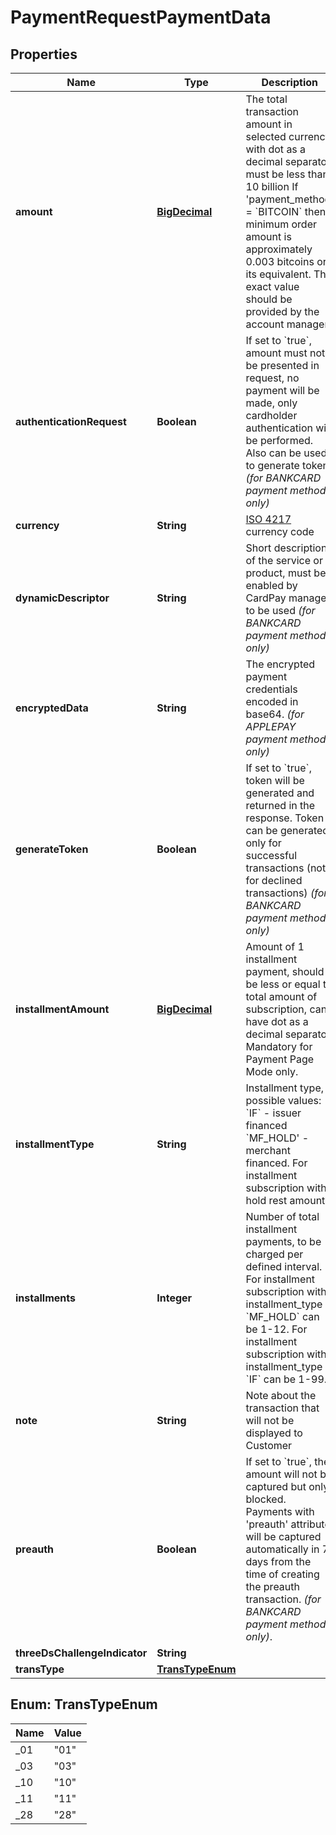 
# PaymentRequestPaymentData

## Properties
Name | Type | Description | Notes
------------ | ------------- | ------------- | -------------
**amount** | [**BigDecimal**](BigDecimal.md) | The total transaction amount in selected currency with dot as a decimal separator, must be less than 10 billion If &#39;payment_method&#39; &#x3D; &#x60;BITCOIN&#x60; then minimum order amount is approximately 0.003 bitcoins or its equivalent. The exact value should be provided by the account manager. | 
**authenticationRequest** | **Boolean** | If set to &#x60;true&#x60;, amount must not be presented in request, no payment will be made, only cardholder authentication will be performed. Also can be used to generate token. *(for BANKCARD payment method only)* |  [optional]
**currency** | **String** | [ISO 4217](https://en.wikipedia.org/wiki/ISO_4217) currency code | 
**dynamicDescriptor** | **String** | Short description of the service or product, must be enabled by CardPay manager to be used *(for BANKCARD payment method only)* |  [optional]
**encryptedData** | **String** | The encrypted payment credentials encoded in base64. *(for APPLEPAY payment method only)* |  [optional]
**generateToken** | **Boolean** | If set to &#x60;true&#x60;, token will be generated and returned in the response. Token can be generated only for successful transactions (not for declined transactions) *(for BANKCARD payment method only)* |  [optional]
**installmentAmount** | [**BigDecimal**](BigDecimal.md) | Amount of 1 installment payment, should be less or equal to total amount of subscription, can have dot as a decimal separator. Mandatory for Payment Page Mode only. |  [optional]
**installmentType** | **String** | Installment type, 2 possible values: &#x60;IF&#x60; - issuer financed &#x60;MF_HOLD&#39; - merchant financed. For installment subscription with hold rest amount. |  [optional]
**installments** | **Integer** | Number of total installment payments, to be charged per defined interval. For installment subscription with installment_type &#x3D; &#x60;MF_HOLD&#x60; can be 1-12. For installment subscription with installment_type &#x3D; &#x60;IF&#x60; can be 1-99. |  [optional]
**note** | **String** | Note about the transaction that will not be displayed to Customer |  [optional]
**preauth** | **Boolean** | If set to &#x60;true&#x60;, the amount will not be captured but only blocked. Payments with &#39;preauth&#39; attribute will be captured automatically in 7 days from the time of creating the preauth transaction. *(for BANKCARD payment method only)*. |  [optional]
**threeDsChallengeIndicator** | **String** |  |  [optional]
**transType** | [**TransTypeEnum**](#TransTypeEnum) |  |  [optional]


<a name="TransTypeEnum"></a>
## Enum: TransTypeEnum
Name | Value
---- | -----
_01 | &quot;01&quot;
_03 | &quot;03&quot;
_10 | &quot;10&quot;
_11 | &quot;11&quot;
_28 | &quot;28&quot;



